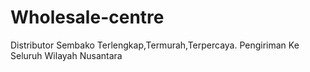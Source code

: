 # Wholesale-centre
Distributor Sembako Terlengkap,Termurah,Terpercaya. Pengiriman Ke Seluruh Wilayah Nusantara

